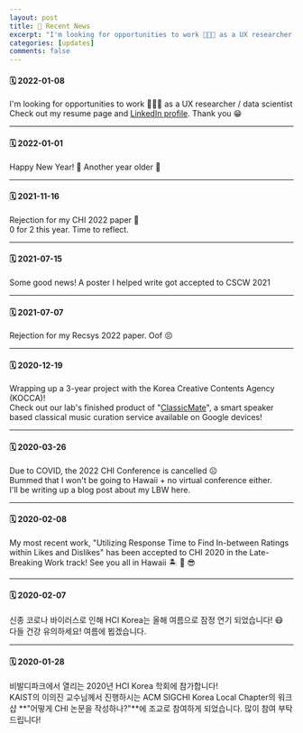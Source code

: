 ```yaml
---
layout: post
title: 📌 Recent News
excerpt: "I'm looking for opportunities to work 👨🏻‍💻 as a UX researcher / data scientist. Check out my resume page and LinkedIn profile. Thank you 😁"
categories: [updates]
comments: false
---
```


#### 🗓 2022-01-08

I'm looking for opportunities to work 👨🏻‍💻 as a UX researcher / data scientist  
Check out my resume page and [LinkedIn profile](https://www.linkedin.com/in/minjoonkim10/). Thank you 😁

---

#### 🗓 2022-01-01

Happy New Year! 🎊 Another year older 🥲

---

#### 🗓 2021-11-16

Rejection for my CHI 2022 paper 🥲  
0 for 2 this year. Time to reflect.

---

#### 🗓 2021-07-15

Some good news! A poster I helped write got accepted to CSCW 2021

---

#### 🗓 2021-07-07

Rejection for my Recsys 2022 paper. Oof 😣  

---

#### 🗓 2020-12-19

Wrapping up a 3-year project with the Korea Creative Contents Agency (KOCCA)!  
Check out our lab's finished product of "[ClassicMate](https://classic-mate.github.io)", a smart speaker based classical music curation service available on Google devices!

---

#### 🗓 2020-03-26

Due to COVID, the 2022 CHI Conference is cancelled ☹️  
Bummed that I won't be going to Hawaii + no virtual conference either.  
I'll be writing up a blog post about my LBW here. 

---

#### 🗓 2020-02-08

My most recent work, "Utilizing Response Time to Find In-between Ratings within Likes and Dislikes" has been accepted to CHI 2020 in the Late-Breaking Work track! See you all in Hawaii 🏝 🌺 😎

---

#### 🗓 2020-02-07

신종 코로나 바이러스로 인해 HCI Korea는 올해 여름으로 잠정 연기 되었습니다! 😷  
다들 건강 유의하세요! 여름에 뵙겠습니다.

---

#### 🗓 2020-01-28

비발디파크에서 열리는 2020년 HCI Korea 학회에 참가합니다!  
KAIST의 이의진 교수님께서 진행하시는 ACM SIGCHI Korea Local Chapter의 워크샵 **"어떻게 CHI 논문을 작성하나?"**에 조교로 참여하게 되었습니다. 많이 참여 부탁드립니다!

